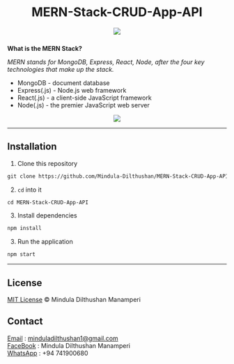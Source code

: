<h1 align="center"> MERN-Stack-CRUD-App-API </h1>

<div align="center">
<img src="https://github.com/Mindula-Dilthushan/MERN-Stack-CRUD-App-API/blob/master/util/img/wallpaper.jpg"/>
</div>

###

**What is the MERN Stack?**

*MERN stands for MongoDB, Express, React, Node, after the four key technologies that make up the stack.*

- MongoDB - document database
- Express(.js) - Node.js web framework
- React(.js) - a client-side JavaScript framework
- Node(.js) - the premier JavaScript web server

<div align="center">
<img src="https://github.com/Mindula-Dilthushan/MERN-Stack-CRUD-App-API/blob/master/util/img/mern-stack.jpg"/>
</div>

---

## Installation

1. Clone this repository

```md
git clone https://github.com/Mindula-Dilthushan/MERN-Stack-CRUD-App-API.git
```

2. `cd` into it

```md
cd MERN-Stack-CRUD-App-API
```

3. Install dependencies

```md
npm install
```

3. Run the application

```md
npm start
```




















---

## License
[MIT License](https://github.com/Mindula-Dilthushan/Ax-Food-Delivery-Service/blob/master/LICENSE) © Mindula Dilthushan Manamperi

## Contact
[Email](https://github.com/Mindula-Dilthushan/Ax-Food-Delivery-Service) : minduladilthushan1@gmail.com <br>
[FaceBook](https://www.facebook.com/minduladilthushan.manamperi) : Mindula Dilthushan Manamperi <br>
[WhatsApp](https://github.com/Mindula-Dilthushan/Ax-Food-Delivery-Service) : +94 741900680
